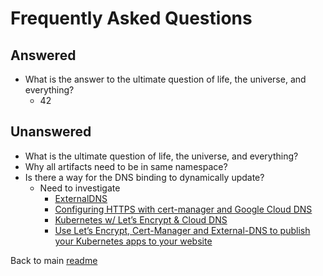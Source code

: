 # Frequently Asked Questions

## Answered

- What is the answer to the ultimate question of life, the universe, and everything?
  - 42

## Unanswered

- What is the ultimate question of life, the universe, and everything?
- Why all artifacts need to be in same namespace?
- Is there a way for the DNS binding to dynamically update?
  - Need to investigate
    - [ExternalDNS](https://github.com/kubernetes-sigs/external-dns)
    - [Configuring HTTPS with cert-manager and Google Cloud DNS](https://knative.dev/docs/serving/using-cert-manager-on-gcp/)
    - [Kubernetes w/ Let’s Encrypt & Cloud DNS](https://medium.com/google-cloud/kubernetes-w-lets-encrypt-cloud-dns-c888b2ff8c0e)
    - [Use Let’s Encrypt, Cert-Manager and External-DNS to publish your Kubernetes apps to your website](https://medium.com/asl19-developers/use-lets-encrypt-cert-manager-and-external-dns-to-publish-your-kubernetes-apps-to-your-website-ff31e4e3badf)

Back to main [readme](../README.md)
